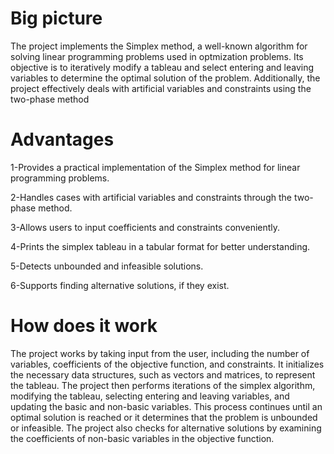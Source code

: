 # Big picture 
The project implements the Simplex method, a well-known algorithm for solving linear programming problems used in optmization problems. Its objective is to iteratively modify a tableau and select entering and leaving variables to determine the optimal solution of the problem. Additionally, the project effectively deals with artificial variables and constraints using the two-phase method

# Advantages

1-Provides a practical implementation of the Simplex method for linear programming problems.

2-Handles cases with artificial variables and constraints through the two-phase method.

3-Allows users to input coefficients and constraints conveniently.

4-Prints the simplex tableau in a tabular format for better understanding.

5-Detects unbounded and infeasible solutions.

6-Supports finding alternative solutions, if they exist. 

# How does it work

The project works by taking input from the user, including the number of variables, coefficients of the objective function, and constraints. It initializes the necessary data structures, such as vectors and matrices, to represent the tableau. The project then performs iterations of the simplex algorithm, modifying the tableau, selecting entering and leaving variables, and updating the basic and non-basic variables. This process continues until an optimal solution is reached or it determines that the problem is unbounded or infeasible. The project also checks for alternative solutions by examining the coefficients of non-basic variables in the objective function.
